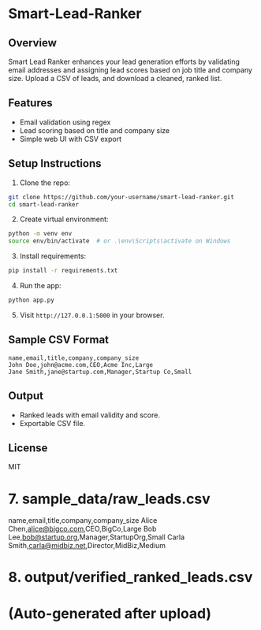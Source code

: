 # Smart-Lead-Ranker

## Overview
Smart Lead Ranker enhances your lead generation efforts by validating email addresses and assigning lead scores based on job title and company size. Upload a CSV of leads, and download a cleaned, ranked list.

## Features
- Email validation using regex
- Lead scoring based on title and company size
- Simple web UI with CSV export

## Setup Instructions
1. Clone the repo:
```bash
git clone https://github.com/your-username/smart-lead-ranker.git
cd smart-lead-ranker
```
2. Create virtual environment:
```bash
python -m venv env
source env/bin/activate  # or .\env\Scripts\activate on Windows
```
3. Install requirements:
```bash
pip install -r requirements.txt
```
4. Run the app:
```bash
python app.py
```
5. Visit `http://127.0.0.1:5000` in your browser.

## Sample CSV Format
```
name,email,title,company,company_size
John Doe,john@acme.com,CEO,Acme Inc,Large
Jane Smith,jane@startup.com,Manager,Startup Co,Small
```

## Output
- Ranked leads with email validity and score.
- Exportable CSV file.

## License
MIT


# 7. sample_data/raw_leads.csv
name,email,title,company,company_size
Alice Chen,alice@bigco.com,CEO,BigCo,Large
Bob Lee,bob@startup.org,Manager,StartupOrg,Small
Carla Smith,carla@midbiz.net,Director,MidBiz,Medium


# 8. output/verified_ranked_leads.csv
# (Auto-generated after upload)
